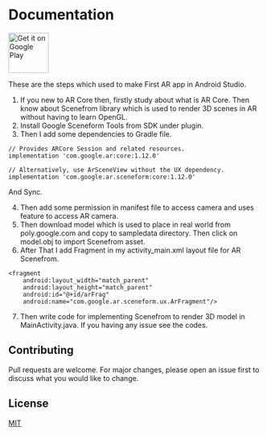 # Documentation

<div style="display:flex;" >
<a href="https://play.google.com/store/apps/details?id=com.choki.shows">
    <img alt="Get it on Google Play"
        height="80"
src="https://play.google.com/intl/en_us/badges/images/generic/en_badge_web_generic.png" />
</a>
</div>

These are the steps which used to make First AR app in Android Studio.


1.	If you new to AR Core then, firstly study about what is AR Core. Then know about Scenefrom library which is used to render 3D scenes in AR without having to learn OpenGL.
2.	Install Google Sceneform Tools from SDK under plugin.
3.	Then I add some dependencies to Gradle file.

```
// Provides ARCore Session and related resources.
implementation 'com.google.ar:core:1.12.0'

// Alternatively, use ArSceneView without the UX dependency.
implementation 'com.google.ar.sceneform:core:1.12.0'
```

And Sync.

4.	Then add some permission in manifest file to access camera and uses feature to access AR camera.
5.	Then download model which is used to place in real world from poly.google.com and copy to sampledata directory. Then click on model.obj to import Scenefrom asset.
6.	After That I add Fragment in my activity_main.xml layout file for AR Scenefrom.


```
<fragment
    android:layout_width="match_parent"
    android:layout_height="match_parent"
    android:id="@+id/arFrag"
    android:name="com.google.ar.sceneform.ux.ArFragment"/>
```

7.	Then write code for implementing Scenefrom to render 3D model in MainActivity.java. If you having any issue see the codes.


## Contributing
Pull requests are welcome. For major changes, please open an issue first to discuss what you would like to change.

## License
[MIT](https://choosealicense.com/licenses/mit/)
